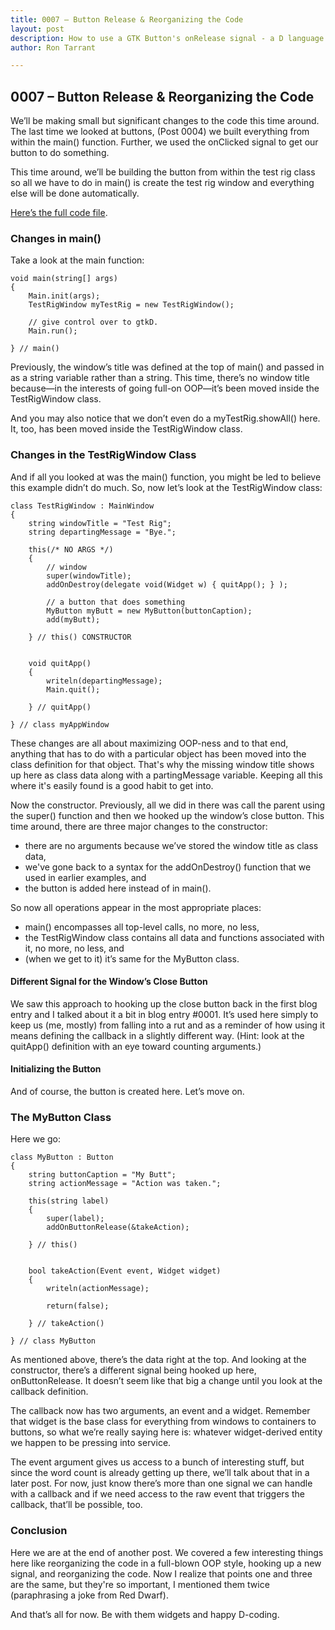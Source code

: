 ```yaml
---
title: 0007 – Button Release & Reorganizing the Code
layout: post
description: How to use a GTK Button's onRelease signal - a D language tutorial.
author: Ron Tarrant

---
```


## 0007 – Button Release & Reorganizing the Code

We’ll be making small but significant changes to the code this time around. The last time we looked at buttons, (Post 0004) we built everything from within the main() function. Further, we used the onClicked signal to get our button to do something.

This time around, we’ll be building the button from within the test rig class so all we have to do in main() is create the test rig window and everything else will be done automatically.

[Here’s the full code file](https://github.com/rontarrant/gtkDcoding/blob/master/002_button/button_002_05_release.d).

### Changes in main()

Take a look at the main function:

	void main(string[] args)
	{
		Main.init(args);
		TestRigWindow myTestRig = new TestRigWindow();
		
		// give control over to gtkD.
		Main.run();
		
	} // main()

Previously, the window’s title was defined at the top of main() and passed in as a string variable rather than a string. This time, there’s no window title because—in the interests of going full-on OOP—it’s been moved inside the TestRigWindow class.

And you may also notice that we don’t even do a myTestRig.showAll() here. It, too, has been moved inside the TestRigWindow class.

### Changes in the TestRigWindow Class

And if all you looked at was the main() function, you might be led to believe this example didn’t do much. So, now let’s look at the TestRigWindow class:

	class TestRigWindow : MainWindow
	{
		string windowTitle = "Test Rig";
		string departingMessage = "Bye.";
		
		this(/* NO ARGS */)
		{
			// window
			super(windowTitle);
			addOnDestroy(delegate void(Widget w) { quitApp(); } );
			
			// a button that does something
			MyButton myButt = new MyButton(buttonCaption);
			add(myButt);
			
		} // this() CONSTRUCTOR
		
		
		void quitApp()
		{
			writeln(departingMessage);
			Main.quit();
			
		} // quitApp()
	
	} // class myAppWindow

These changes are all about maximizing OOP-ness and to that end, anything that has to do with a particular object has been moved into the class definition for that object. That's why the missing window title shows up here as class data along with a partingMessage variable. Keeping all this where it's easily found is a good habit to get into.

Now the constructor. Previously, all we did in there was call the parent using the super() function and then we hooked up the window’s close button. This time around, there are three major changes to the constructor:

- there are no arguments because we’ve stored the window title as class data,
- we've gone back to a syntax for the addOnDestroy() function that we used in earlier examples, and
- the button is added here instead of in main().

So now all operations appear in the most appropriate places:

- main() encompasses all top-level calls, no more, no less,
- the TestRigWindow class contains all data and functions associated with it, no more, no less, and
- (when we get to it) it’s same for the MyButton class.

#### Different Signal for the Window’s Close Button

We saw this approach to hooking up the close button back in the first blog entry and I talked about it a bit in blog entry #0001. It’s used here simply to keep us (me, mostly) from falling into a rut and as a reminder of how using it means defining the callback in a slightly different way. (Hint: look at the quitApp() definition with an eye toward counting arguments.)

#### Initializing the Button

And of course, the button is created here. Let’s move on.

### The MyButton Class

Here we go:

	class MyButton : Button
	{
		string buttonCaption = "My Butt";
		string actionMessage = "Action was taken.";
		
		this(string label)
		{
			super(label);
			addOnButtonRelease(&takeAction);
			
		} // this()
		
		
		bool takeAction(Event event, Widget widget)
		{
			writeln(actionMessage);
			
			return(false);
			
		} // takeAction()
		
	} // class MyButton

As mentioned above, there’s the data right at the top. And looking at the constructor, there’s a different signal being hooked up here, onButtonRelease. It doesn’t seem like that big a change until you look at the callback definition.

The callback now has two arguments, an event and a widget. Remember that widget is the base class for everything from windows to containers to buttons, so what we’re really saying here is: whatever widget-derived entity we happen to be pressing into service.

The event argument gives us access to a bunch of interesting stuff, but since the word count is already getting up there, we’ll talk about that in a later post. For now, just know there’s more than one signal we can handle with a callback and if we need access to the raw event that triggers the callback, that’ll be possible, too.

### Conclusion

Here we are at the end of another post. We covered a few interesting things here like reorganizing the code in a full-blown OOP style, hooking up a new signal, and reorganizing the code. Now I realize that points one and three are the same, but they're so important, I mentioned them twice (paraphrasing a joke from Red Dwarf).

And that’s all for now. Be with them widgets and happy D-coding.
